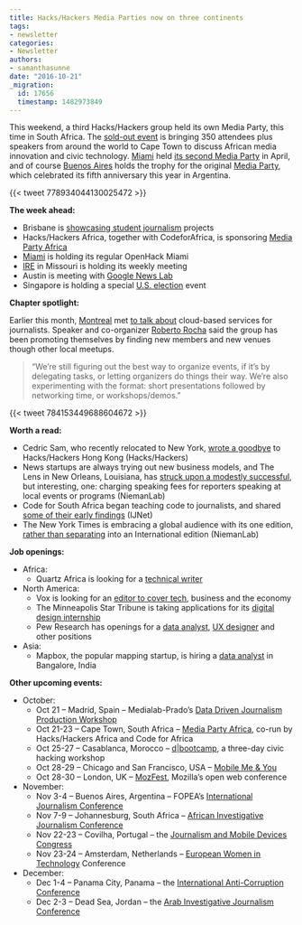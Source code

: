 ```yaml
---
title: Hacks/Hackers Media Parties now on three continents
tags:
- newsletter
categories:
- Newsletter
authors:
- samanthasunne
date: "2016-10-21"
_migration:
  id: 17656
  timestamp: 1482973849
---
```


This weekend, a third Hacks/Hackers group held its own Media Party, this time in South Africa. The [sold-out event][1] is bringing 350 attendees plus speakers from around the world to Cape Town to discuss African media innovation and civic technology. [Miami][2] held [its second Media Party][3] in April, and of course [Buenos Aires][4] holds the trophy for the original [Media Party][5], which celebrated its fifth anniversary this year in Argentina.

{{< tweet 778934044130025472 >}}

**The week ahead:**

  * Brisbane is [showcasing student journalism][6] projects
  * Hacks/Hackers Africa, together with CodeforAfrica, is sponsoring [Media Party Africa][7]
  * [Miami][2] is holding its regular OpenHack Miami
  * [IRE][8] in Missouri is holding its weekly meeting
  * Austin is meeting with [Google News Lab][9]
  * Singapore is holding a special [U.S. election][10] event

**Chapter spotlight:**

Earlier this month, [Montreal][11] met [to talk about][12] cloud-based services for journalists. Speaker and co-organizer [Roberto Rocha][13] said the group has been promoting themselves by finding new members and new venues though other local meetups.

> &#8220;We&#8217;re still figuring out the best way to organize events, if it&#8217;s by delegating tasks, or letting organizers do things their way. We&#8217;re also experimenting with the format: short presentations followed by networking time, or workshops/demos.&#8221;

{{< tweet 784153449688604672 >}}

**Worth a read:**

  * Cedric Sam, who recently relocated to New York, [wrote a goodbye][14] to Hacks/Hackers Hong Kong (Hacks/Hackers)
  * News startups are always trying out new business models, and The Lens in New Orleans, Louisiana, has [struck upon a modestly successful][15], but interesting, one: charging speaking fees for reporters speaking at local events or programs (NiemanLab)
  * Code for South Africa began teaching code to journalists, and shared [some of their early findings][16] (IJNet)
  * The New York Times is embracing a global audience with its one edition, [rather than separating][17] into an International edition (NiemanLab)

**Job openings:**

  * Africa: 
      * Quartz Africa is looking for a [technical writer][18]
  * North America: 
      * Vox is looking for an [editor to cover tech][19], business and the economy
      * The Minneapolis Star Tribune is taking applications for its [digital design internship][20]
      * Pew Research has openings for a [data analyst][21], [UX designer][22] and other positions
  * Asia: 
      * Mapbox, the popular mapping startup, is hiring a [data analyst][23] in Bangalore, India

**Other upcoming events:**

  * October: 
      * Oct 21 &#8211; Madrid, Spain &#8211; Medialab-Prado&#8217;s [Data Driven Journalism Production Workshop][24]
      * Oct 21-23 &#8211; Cape Town, South Africa &#8211; [Media Party Africa][7], co-run by Hacks/Hackers Africa and Code for Africa
      * Oct 25-27 &#8211; Casablanca, Morocco &#8211; [d|bootcamp][25], a three-day civic hacking workshop
      * Oct 28-29 &#8211; Chicago and San Francisco, USA &#8211; [Mobile Me & You][26]
      * Oct 28-30 &#8211; London, UK &#8211; [MozFest][27], Mozilla&#8217;s open web conference
  * November: 
      * Nov 3-4 &#8211; Buenos Aires, Argentina &#8211; FOPEA&#8217;s [International Journalism Conference][28]
      * Nov 7-9 &#8211; Johannesburg, South Africa &#8211; [African Investigative Journalism Conference][29]
      * Nov 22-23 &#8211; Covilha, Portugal &#8211; the [Journalism and Mobile Devices Congress][30]
      * Nov 23-24 &#8211; Amsterdam, Netherlands &#8211; [European Women in Technology][31] Conference
  * December: 
      * Dec 1-4 &#8211; Panama City, Panama &#8211; the [International Anti-Corruption Conference][32]
      * Dec 2-3 &#8211; Dead Sea, Jordan &#8211; the [Arab Investigative Journalism Conference][33]

 [1]: https://t.co/lgTF1pRXCZ
 [2]: http://www.meetup.com/Hacks-Hackers-Miami/
 [3]: http://www.fiumediainnovationlab.com/mediaparty/
 [4]: http://www.meetup.com/HacksHackersBA/
 [5]: http://mediaparty.info/
 [6]: http://www.meetup.com/Hacks-Hackers-Brisbane/events/232355771/
 [7]: https://www.eventbrite.com/e/media-party-africa-tickets-27194686038
 [8]: http://www.meetup.com/hackshackersIRE/
 [9]: http://www.meetup.com/Hacks-Hackers-Austin/events/234777218/
 [10]: http://www.meetup.com/Hacks-Hackers-Singapore/events/234890614/
 [11]: https://www.meetup.com/HacksHackersMontreal
 [12]: https://www.meetup.com/HacksHackersMontreal/events/231363613/
 [13]: https://twitter.com/robroc
 [14]: http://hackshackers.com/blog/2016/10/19/saying-goodbye-hackshackers-hong-kong/
 [15]: http://www.niemanlab.org/2016/10/with-a-speakers-bureau-new-orleans-the-lens-has-turned-reporters-talks-into-new-revenue/?utm_source=Daily+Lab+email+list&utm_campaign=3332211115-dailylabemail3&utm_medium=email&utm_term=0_d68264fd5e-3332211115-396065225
 [16]: http://ijnet.org/en/blog/what-we-learned-training-south-africas-new-generation-data-journalists
 [17]: http://www.niemanlab.org/2016/10/goodbye-international-new-york-times-hello-international-edition-of-the-new-york-times/
 [18]: https://twitter.com/qzafrica/status/785454449766653953
 [19]: http://talkingbiznews.com/biz-news-help-wanted/vox-seeks-technology-economy-and-business-editor/
 [20]: http://snd.org/jobs/view/digital-design-internship/
 [21]: http://pewrsr.ch/2cUSL84
 [22]: http://pewrsr.ch/2d0XGJq
 [23]: https://www.mapbox.com/jobs/255577/
 [24]: http://medialab-prado.es/article/iv-taller-periodismo-de-datos-convocatoria-de-proyectos
 [25]: http://casablanca.dbootcamp.org/
 [26]: http://www.mobileme-you.com/
 [27]: https://mozillafestival.org/
 [28]: http://gijn.us5.list-manage.com/track/click?u=0212d7db984672e4fe5ac3daf&id=d7e6fda37c&e=819f761f16
 [29]: http://www.journalism.co.za/aijc/
 [30]: http://ijnet.org/en/opportunities/conference-focuses-mobile-journalism-portugal
 [31]: http://www.europeanwomenintech.com/#!register/z49gr
 [32]: http://16iacc.org/
 [33]: http://en.arij.net/